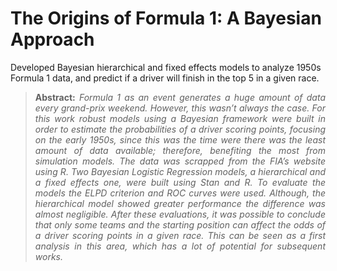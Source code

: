 # The Origins of Formula 1: A Bayesian Approach
Developed Bayesian hierarchical and fixed effects models to analyze 1950s Formula 1 data, and predict if a driver will finish in the top 5 in a given race.

> <p align="justify"><b>Abstract:</b> <i>Formula 1 as an event generates a huge amount of data every grand-prix weekend. However, this wasn’t always the case. For this work robust models using a Bayesian framework were built in order to estimate the probabilities of a driver scoring points, focusing on the early 1950s, since this was the time were there was the least amount of data available; therefore, benefiting the most from simulation models. The data was scrapped from the FIA’s website using R. Two Bayesian Logistic Regression models, a hierarchical and a fixed effects one, were built using Stan and R. To evaluate the models the ELPD criterion and ROC curves were used. Although, the hierarchical model showed greater performance the difference was almost negligible. After these evaluations, it was possible to conclude that only some teams and the starting position can affect the odds of a driver scoring points in a given race. This can be seen as a first analysis in this area, which has a lot of potential for subsequent works.</i></p>
